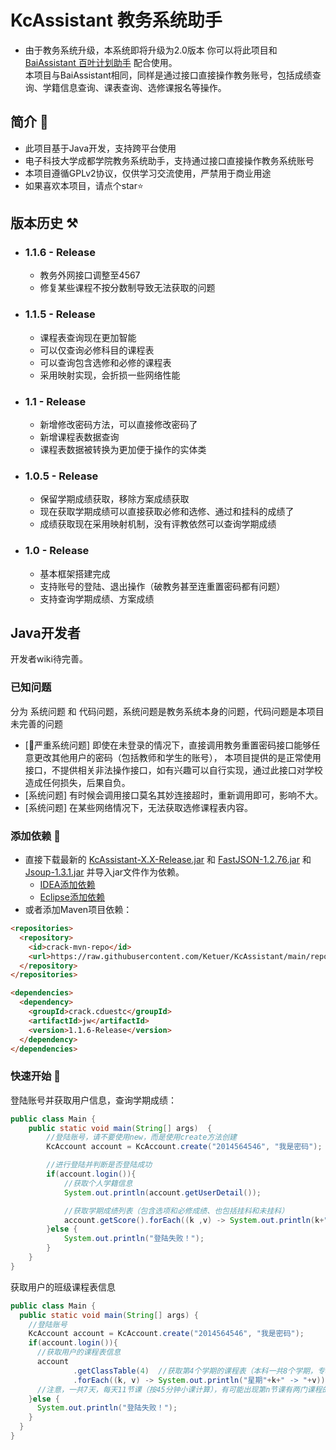 # KcAssistant 教务系统助手
* 由于教务系统升级，本系统即将升级为2.0版本
你可以将此项目和 [BaiAssistant 百叶计划助手](https://github.com/Ketuer/BaiAssistant) 配合使用。</br>
本项目与BaiAssistant相同，同样是通过接口直接操作教务账号，包括成绩查询、学籍信息查询、课表查询、选修课报名等操作。</br>

## 简介 🍎
* 此项目基于Java开发，支持跨平台使用
* 电子科技大学成都学院教务系统助手，支持通过接口直接操作教务系统账号
* 本项目遵循GPLv2协议，仅供学习交流使用，严禁用于商业用途
* 如果喜欢本项目，请点个star⭐️

## 版本历史 ⚒
* ### 1.1.6 - Release
  * 教务外网接口调整至4567
  * 修复某些课程不按分数制导致无法获取的问题
* ### 1.1.5 - Release
  * 课程表查询现在更加智能
  * 可以仅查询必修科目的课程表
  * 可以查询包含选修和必修的课程表
  * 采用映射实现，会折损一些网络性能
* ### 1.1 - Release
    * 新增修改密码方法，可以直接修改密码了
    * 新增课程表数据查询
    * 课程表数据被转换为更加便于操作的实体类
* ### 1.0.5 - Release
    * 保留学期成绩获取，移除方案成绩获取
    * 现在获取学期成绩可以直接获取必修和选修、通过和挂科的成绩了
    * 成绩获取现在采用映射机制，没有评教依然可以查询学期成绩
* ### 1.0 - Release
    * 基本框架搭建完成
    * 支持账号的登陆、退出操作（破教务甚至连重置密码都有问题）
    * 支持查询学期成绩、方案成绩

## Java开发者
开发者wiki待完善。

### 已知问题
分为 系统问题 和 代码问题，系统问题是教务系统本身的问题，代码问题是本项目未完善的问题
* [🚦严重系统问题] 即使在未登录的情况下，直接调用教务重置密码接口能够任意更改其他用户的密码（包括教师和学生的账号），
  本项目提供的是正常使用接口，不提供相关非法操作接口，如有兴趣可以自行实现，通过此接口对学校造成任何损失，后果自负。
* [系统问题] 有时候会调用接口莫名其妙连接超时，重新调用即可，影响不大。
* [系统问题] 在某些网络情况下，无法获取选修课程表内容。

### 添加依赖 🔮
* 直接下载最新的 [KcAssistant-X.X-Release.jar](https://github.com/Ketuer/KcAssistant/releases/) 和 [FastJSON-1.2.76.jar](https://repo1.maven.org/maven2/com/alibaba/fastjson/1.2.76/fastjson-1.2.76.jar) 和 [Jsoup-1.3.1.jar](https://repo1.maven.org/maven2/org/jsoup/jsoup/1.13.1/jsoup-1.13.1.jar) 并导入jar文件作为依赖。
    * [IDEA添加依赖](https://jingyan.baidu.com/article/e2284b2bb82806e2e6118dbf.html)
    * [Eclipse添加依赖](https://jingyan.baidu.com/article/db55b609aa8b1e4ba20a2f4b.html) 
* 或者添加Maven项目依赖：
```html
<repositories>
  <repository>
    <id>crack-mvn-repo</id>
    <url>https://raw.githubusercontent.com/Ketuer/KcAssistant/main/repo</url>
  </repository>
</repositories>

<dependencies>
  <dependency>
    <groupId>crack.cduestc</groupId>
    <artifactId>jw</artifactId>
    <version>1.1.6-Release</version>
  </dependency>
</dependencies>
```

### 快速开始 🔫
登陆账号并获取用户信息，查询学期成绩：
```java
public class Main {
    public static void main(String[] args)  {
        //登陆账号，请不要使用new，而是使用create方法创建
        KcAccount account = KcAccount.create("2014564546", "我是密码");

        //进行登陆并判断是否登陆成功
        if(account.login()){
            //获取个人学籍信息
            System.out.println(account.getUserDetail());

            //获取学期成绩列表（包含选项和必修成绩、也包括挂科和未挂科）
            account.getScore().forEach((k ,v) -> System.out.println(k+" -> ("+v.size()+")"+v));
        }else {
            System.out.println("登陆失败！");
        }
    }
}
```
获取用户的班级课程表信息
```java
public class Main {
  public static void main(String[] args) {
    //登陆账号
    KcAccount account = KcAccount.create("2014564546", "我是密码");
    if(account.login()){
      //获取用户的课程表信息
      account
              .getClassTable(4)  //获取第4个学期的课程表（本科一共8个学期，专科一共6个学期，范围1~8/1~6）
              .forEach((k, v) -> System.out.println("星期"+k+" -> "+v));   //将每天的课程打印到控制台
      //注意，一共7天，每天11节课（按45分钟小课计算），有可能出现第n节课有两门课程的情况，所以是以List方式存储
    }else {
      System.out.println("登陆失败！");
    }
  }
}
```
